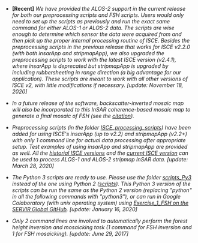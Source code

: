 - **[Recent]** *We have provided the ALOS-2 support in the current release for both our preprocessing scripts and FSH scripts. Users would only need to set up the scripts as previously and run the exact same command for either ALOS-1 or ALOS-2 data. The scripts are wise enough to determine which sensor the data were acquired from and then pick up the proper internal processing routine of ISCE. Besides the preprocessing scripts in the previous release that works for ISCE v2.2.0 (with both insarApp and stripmapApp), we also upgraded the preprocessing scripts to work with the latest ISCE version (v2.4.1), where insarApp is deprecated but stripmapApp is upgraded by including rubbersheeting in range direction (a big advantage for our application). These scripts are meant to work with all other versions of ISCE v2, with little modifications if necessary.* *[update: November 18, 2020]*

- *In a future release of the software, backscatter-inverted mosaic map will also be incorporated to this InSAR coherence-based mosaic map to generate a final mosaic of FSH (see the [citation](https://ieeexplore.ieee.org/document/8439086)).*

- *Preprocessing scripts (in the folder [ISCE_processing_scripts](https://github.com/leiyangleon/FSH/blob/dev/ISCE_processing_scripts)) have been added for using ISCE's insarApp (up to v2.2) and stripmapApp (v2.2+) with only 1 command line for actual data processing after appropriate setup. Test examples of using insarApp and stripmapApp are provided as well. All the [historial ISCE versions](https://winsar.unavco.org/software/isce) and the [current ISCE version](https://github.com/isce-framework/isce2) can be used to process ALOS-1 and ALOS-2 stripmap InSAR data.* *[update: March 28, 2020]*

- *The Python 3 scripts are ready to use. Please use the folder [scripts_Py3](https://github.com/leiyangleon/FSH/blob/dev/scripts_Py3) instead of the one using Python 2 ([scripts](https://github.com/leiyangleon/FSH/blob/dev/scripts)). This Python 3 version of the scripts can be run the same as the Python 2 version (replacing "python" in all the following commands with "python3"), or can run in Google Colaboratory (with unix operating system) using [Exercise_1_FSH on the SERVIR Global GitHub](https://github.com/SERVIR/ForestStandHeight).* *[update: January 16, 2020]*

- *Only 2 command lines are involved to automatically perform the forest height inversion and mosaicking task (1 command for FSH inversion and 1 for FSH mosaicking).* *[update: June 29, 2017]*


